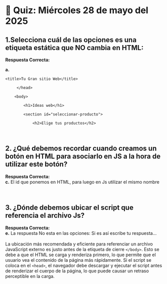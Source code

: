 # 📝 Quiz: Miércoles 28 de mayo del 2025

## 1.Selecciona cuál de las opciones es una etiqueta estática que NO cambia en HTML:
**Respuesta Correcta:** <br>

**a.**  
```
<title>Tu Gran sitio Web</title>

     </head>

    <body>

        <h1>Ideas web</h1>

        <section id="seleccionar-producto">

            <h2>Elige tus productos</h2>
```
<br>

## 2. ¿Qué debemos recordar cuando creamos un botón en HTML para asociarlo en JS a la hora de utilizar este botón?

**Respuesta Correcta:** <br>
**c.** El id que ponemos en HTML, para luego en Js utilizar el mismo nombre

<br>

## 3. ¿Dónde debemos ubicar el script que referencia el archivo Js?

**Respuesta Correcta:** <br>
**e.** La respuesta No esta en las opciones: Si es así escribe tu respuesta... <br><br>
La ubicación más recomendada y eficiente para referenciar un archivo JavaScript externo es justo antes de la etiqueta de cierre `</body>`. Esto se debe a que el HTML se carga y renderiza primero, lo que permite que el usuario vea el contenido de la página más rápidamente. Si el script se coloca en el `<head>`, el navegador debe descargar y ejecutar el script antes de renderizar el cuerpo de la página, lo que puede causar un retraso perceptible en la carga.
